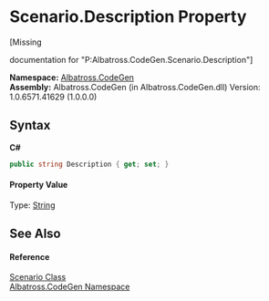 # Scenario.Description Property 
 

\[Missing <summary> documentation for "P:Albatross.CodeGen.Scenario.Description"\]

**Namespace:**&nbsp;<a href="DCDDD28E.md">Albatross.CodeGen</a><br />**Assembly:**&nbsp;Albatross.CodeGen (in Albatross.CodeGen.dll) Version: 1.0.6571.41629 (1.0.0.0)

## Syntax

**C#**<br />
``` C#
public string Description { get; set; }
```


#### Property Value
Type: <a href="http://msdn2.microsoft.com/en-us/library/s1wwdcbf" target="_blank">String</a>

## See Also


#### Reference
<a href="C442B762.md">Scenario Class</a><br /><a href="DCDDD28E.md">Albatross.CodeGen Namespace</a><br />